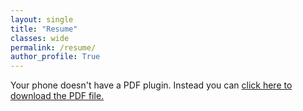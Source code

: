```yaml
---
layout: single
title: "Resume"
classes: wide
permalink: /resume/
author_profile: True
---
```


<object data="/assets/downloads/AviDubeResume.pdf" type="application/pdf" height="375">
  <p>Your phone doesn't have a PDF plugin.
  Instead you can <a href="/assets/downloads/AviDubeResume.pdf">click here to
  download the PDF file.</a></p>
</object>